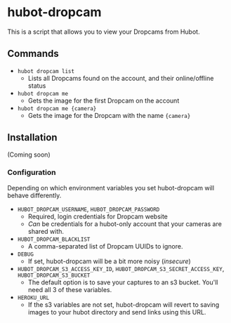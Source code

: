 # hubot-dropcam

This is a script that allows you to view your Dropcams from Hubot.

## Commands

- `hubot dropcam list`
	- Lists all Dropcams found on the account, and their online/offline status
- `hubot dropcam me`
	- Gets the image for the first Dropcam on the account
- `hubot dropcam me {camera}`
	- Gets the image for the Dropcam with the name `{camera}`

## Installation

(Coming soon)

### Configuration

Depending on which environment variables you set hubot-dropcam will behave differently.

- `HUBOT_DROPCAM_USERNAME`, `HUBOT_DROPCAM_PASSWORD`
	- Required, login credentials for Dropcam website
	- *Can* be credentials for a hubot-only account that your cameras are shared with.
- `HUBOT_DROPCAM_BLACKLIST`
	- A comma-separated list of Dropcam UUIDs to ignore.
- `DEBUG`
	- If set, hubot-dropcam will be a bit more noisy (*insecure*)
- `HUBOT_DROPCAM_S3_ACCESS_KEY_ID`, `HUBOT_DROPCAM_S3_SECRET_ACCESS_KEY`, `HUBOT_DROPCAM_S3_BUCKET`
	- The default option is to save your captures to an s3 bucket. You'll need all 3 of these variables.
- `HEROKU_URL`
	- If the s3 variables are not set, hubot-dropcam will revert to saving images to your hubot directory and send links using this URL.

